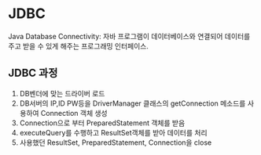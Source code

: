 # JDBC

Java Database Connectivity: 자바 프로그램이 데이터베이스와 연결되어 데이터를 주고 받을 수 있게 해주는 프로그래밍 인터페이스.

## JDBC 과정

1. DB벤더에 맞는 드라이버 로드
2. DB서버의 IP,ID PW등을 DriverManager 클래스의 getConnection 메소드를 사용하여 Connection 객체 생성
3. Connection으로 부터 PreparedStatement 객체를 받음
4. executeQuery를 수행하고 ResultSet객체를 받아 데이터를 처리
5. 사용했던 ResultSet, PreparedStatement, Connection을 close
